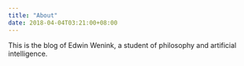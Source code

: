 ```yaml
---
title: "About"
date: 2018-04-04T03:21:00+08:00
---
```


This is the blog of Edwin Wenink, a student of philosophy and artificial intelligence.
